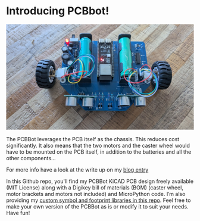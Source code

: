# Introducing PCBbot!
![pcbbot top view ](https://github.com/halherta/PCBbot/blob/main/pcbbot/PXL_20250718_134649370.jpg)

The PCBBot leverages the PCB itself as the chassis. This reduces cost significantly. It also means that the two motors and the caster wheel would have to be mounted on the PCB itself, in addition to the batteries and all the other components...

For more info have a look at the write up on my [blog entry](https://hussamtalkstech.com/introducing-pcbbot/)

In this Github repo, you'll find my PCBBot KiCAD PCB design freely available (MIT License) along with a Digikey bill of materials (BOM) (caster wheel, motor brackets and motors not included) and MicroPython code. I’m also providing my [custom symbol and footprint libraries in this repo](https://github.com/halherta/mykicadlibrary). Feel free to make your own version of the PCBBot as is or modify it to suit your needs. Have fun!


